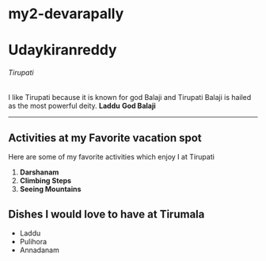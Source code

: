 # my2-devarapally
# Udaykiranreddy
###### Tirupati
I like Tirupati because it is known for god Balaji and Tirupati Balaji is hailed as the most powerful deity.
**Laddu**
**God Balaji**

---
## Activities at my Favorite vacation spot

Here are some of my favorite activities which enjoy I at Tirupati

1. **Darshanam**
2. **Climbing Steps**
3. **Seeing Mountains**

## Dishes I would love to have at Tirumala
- Laddu
- Pulihora
- Annadanam
